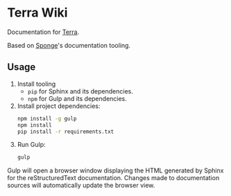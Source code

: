 # Terra Wiki

Documentation for [Terra](https://github.com/PolyhedralDev/Terra/).

Based on [Sponge](https://github.com/SpongePowered/SpongeDocs)'s documentation tooling.

## Usage

1. Install tooling
   * `pip` for Sphinx and its dependencies.
   * `npm` for Gulp and its dependencies.
2. Install project dependencies:
   ```bash
   npm install -g gulp
   npm install
   pip install -r requirements.txt
    ```
3. Run Gulp:
   ```bash
   gulp 
   ```


Gulp will open a browser window displaying the HTML generated by Sphinx for the reStructuredText documentation.
Changes made to documentation sources will automatically update the browser view.